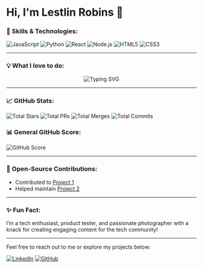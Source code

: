 # Hi, I'm Lestlin Robins 👋

### 🚀 Skills & Technologies:
![JavaScript](https://img.shields.io/badge/JavaScript-F0DB4F?style=for-the-badge&logo=javascript&logoColor=323330)
![Python](https://img.shields.io/badge/Python-3776AB?style=for-the-badge&logo=python&logoColor=white)
![React](https://img.shields.io/badge/React-61DAFB?style=for-the-badge&logo=react&logoColor=white)
![Node.js](https://img.shields.io/badge/Node.js-339933?style=for-the-badge&logo=node.js&logoColor=white)
![HTML5](https://img.shields.io/badge/HTML5-E34F26?style=for-the-badge&logo=html5&logoColor=white)
![CSS3](https://img.shields.io/badge/CSS3-1572B6?style=for-the-badge&logo=css3&logoColor=white)

---

### 💡 What I love to do:

<p align="center">
  <img src="https://readme-typing-svg.demolab.com?font=Fira+Code&weight=600&size=24&pause=1000&color=58A6FF&center=true&vCenter=true&width=435&lines=I+love+to+%3Ccode%2F%3E;I+love+to+%3Ctest%2F%3E;I+love+to+debug;I+love+to+develop...;Tech+Enthusiast+at+heart!" alt="Typing SVG" />
</p>

---

### 📈 GitHub Stats:
![Total Stars](https://img.shields.io/github/stars/lestlinrobins?style=for-the-badge)
![Total PRs](https://img.shields.io/github/issues-pr/lestlinrobins?style=for-the-badge)
![Total Merges](https://img.shields.io/github/issues-pr-closed/lestlinrobins?style=for-the-badge)
![Total Commits](https://img.shields.io/github/commit-activity/y/lestlinrobins?style=for-the-badge)

### 📊 General GitHub Score:
![GitHub Score](https://img.shields.io/badge/GitHub%20Score-A%2B-brightgreen?style=for-the-badge)

---

### 💼 Open-Source Contributions:
- Contributed to [Project 1](https://github.com/xyz/project1)
- Helped maintain [Project 2](https://github.com/xyz/project2)

---

### ✨ Fun Fact:
I’m a tech enthusiast, product tester, and passionate photographer with a knack for creating engaging content for the tech community!

---

Feel free to reach out to me or explore my projects below:

[![LinkedIn](https://img.shields.io/badge/LinkedIn-0077B5?style=for-the-badge&logo=linkedin&logoColor=white)](https://linkedin.com/in/lestlinrobins)
[![GitHub](https://img.shields.io/badge/GitHub-181717?style=for-the-badge&logo=github&logoColor=white)](https://github.com/lestlinrobins)

